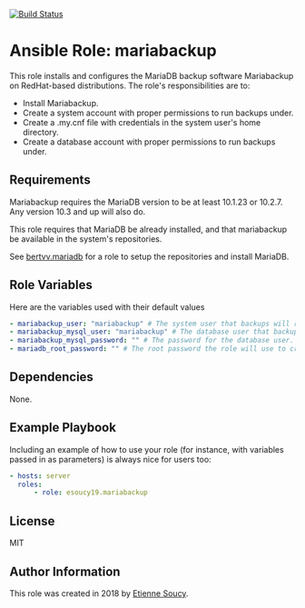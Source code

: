 
[![Build Status](https://travis-ci.org/esoucy19/ansible-role-mariabackup.svg?branch=master)](https://travis-ci.org/esoucy19/ansible-role-mariabackup)

Ansible Role: mariabackup
=========================

This role installs and configures the MariaDB backup software Mariabackup on
RedHat-based distributions. The role's responsibilities are to:

- Install Mariabackup.
- Create a system account with proper permissions to run backups under.
- Create a .my.cnf file with credentials in the system user's home directory.
- Create a database account with proper permissions to run backups under.

Requirements
------------

Mariabackup requires the MariaDB version to be at least 10.1.23 or 10.2.7. Any
version 10.3 and up will also do.

This role requires that MariaDB be already installed, and that mariabackup be
available in the system's repositories.

See [bertvv.mariadb](https://galaxy.ansible.com/bertvv/mariadb) for a role to
setup the repositories and install MariaDB.

Role Variables
--------------

Here are the variables used with their default values

```yaml
- mariabackup_user: "mariabackup" # The system user that backups will run under.
- mariabackup_mysql_user: "mariabackup" # The database user that backups will use.
- mariabackup_mysql_password: "" # The password for the database user.
- mariadb_root_password: "" # The root password the role will use to create the database user.
```

Dependencies
------------

None.

Example Playbook
----------------

Including an example of how to use your role (for instance, with variables
passed in as parameters) is always nice for users too:

```yaml
- hosts: server
  roles:
      - role: esoucy19.mariabackup
```

License
-------

MIT

Author Information
------------------

This role was created in 2018 by [Etienne Soucy](https://gitlab.com/esoucy19).
